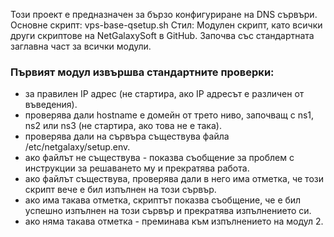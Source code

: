 Този проект е предназначен за бързо конфигуриране на DNS сървъри. 
Основне скрипт: vps-base-qsetup.sh 
Стил: Модулен скрипт, като всички други скриптове на NetGalaxySoft в GitHub. 
Започва със стандартната заглавна част за всички модули. 

### Първият модул извършва стандартните проверки:
- за правилен IP адрес (не стартира, ако IP адресът е различен от въведения).
- проверява дали hostname е домейн от трето ниво, започващ с ns1, ns2 или ns3 (не стартира, ако това не е така).
- проверява дали на сървъра съществува файла /etc/netgalaxy/setup.env.
- ако файлът не съществува - показва съобщение за проблем с инструкции за решаването му и прекратява работа.
- ако файлът съществува, проверява дали в него има отметка, че този скрипт вече е бил изпълнен на този сървър.
- ако има такава отметка, скриптът показва съобщение, че е бил успешно изпълнен на този сървър и прекратява изпълнението си.
- ако няма такава отметка - преминава към изпълнението на модул 2. 
  
